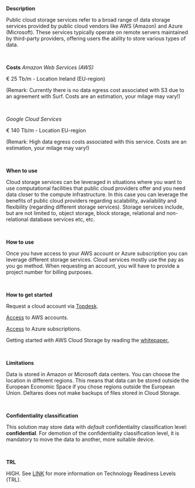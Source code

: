 **Description**

Public cloud storage services refer to a broad range of data storage services provided by public cloud vendors like AWS (Amazon) and Azure (Microsoft). These services typically operate on remote servers maintained by third-party providers, offering users the ability to store various types of data.

&nbsp;

**Costs**
*Amazon Web Services (AWS)* 

€ 25 Tb/m   - Location Ireland (EU-region) 

(Remark: Currently there is no data egress cost associated with S3 due to an agreement with Surf. Costs are an estimation, your milage may vary!) 

&nbsp;

*Google Cloud Services* 

€ 140 Tb/m   - Location EU-region 

(Remark: High data egress costs associated with this service. Costs are an estimation, your milage may vary!) 

&nbsp;

**When to use**

Cloud storage services can be leveraged in situations where you want to use computational facilities that public cloud providers offer and you need data closer to the compute infrastructure. In this case you can leverage the benefits of public cloud providers regarding scalability, availability and flexibility (regarding different storage services). Storage services include, but are not limited to, object storage, block storage, relational and non-relational database services etc, etc.

&nbsp;

**How to use**

Once you have access to your AWS account or Azure subscription you can leverage different storage services. Cloud services mostly use the pay as you go method. When requesting an account, you will have to provide a project number for billing purposes.

&nbsp;

**How to get started**

Request a cloud account via [Topdesk](https://deltares.topdesk.net).

[Access](https://deltares.awsapps.com/start#/) to AWS accounts.

[Access](https://portal.azure.com/) to Azure subscriptions.

Getting started with AWS Cloud Storage by reading the [whitepaper.](https://publicwiki.deltares.nl/display/FAIR/Getting+started+with+AWS+Cloud+Storage)

&nbsp;

**Limitations**

Data is stored in Amazon or Microsoft data centers. You can choose the location in different regions. This means that data can be stored outside the European Economic Space if you chose regions outside the European Union. Deltares does not make backups of files stored in Cloud Storage.

&nbsp;

**Confidentiality classification**

This solution may store data with _default_ confidentiality classification level: __confidential__. For demotion of the confidentiality classification level, it is mandatory to move the data to another, more suitable device.

&nbsp;

**TRL**

HIGH. See [LINK](/storagefinder/trl)  for more information on Technology Readiness Levels (TRL).
